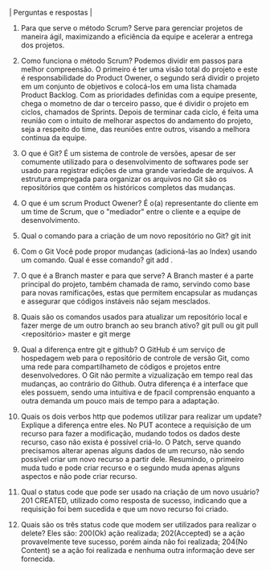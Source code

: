 | Perguntas e respostas |

1. Para que serve o método Scrum? Serve para gerenciar projetos de maneira ágil, maximizando a eficiência da equipe e acelerar a entrega dos projetos.

2. Como funciona o método Scrum? Podemos dividir em passos para melhor compreensão. O primeiro é ter uma visão total do projeto e este é responsabilidade do Product Owener, o segundo será dividir o projeto em um conjunto de objetivos e colocá-los em uma lista chamada Product Backlog. Com as prioridades definidas com a equipe presente, chega o mometno de dar o terceiro passo, que é dividir o projeto em ciclos, chamados de Sprints. Depois de terminar cada ciclo, é feita uma reunião com o intuito de melhorar aspectos do andamento do projeto, seja a respeito do time, das reuniões entre outros, visando a melhora continua da equipe. 

3. O que é Git? É um sistema de controle de versões, apesar de ser comumente utilizado para o desenvolvimento de softwares pode ser usado para registrar edições de uma grande variedade de arquivos. A estrutura empregada para organizar os arquivos no Git são os repositórios que contém os históricos completos das mudanças.

4. O que é um scrum Product Owener? É o(a) representante do cliente em um time de Scrum, que o "mediador" entre o cliente e a equipe de desenvolvimento. 

5. Qual o comando para a criação de um novo repositório no Git? git init

6. Com o Git Você pode propor mudanças (adicioná-las ao Index) usando um comando. Qual é esse comando? git add .

7. O que é a Branch master e para que serve? A Branch master é a parte principal do projeto, também chamada de ramo, servindo como base para novas ramificações, estas que permitem encapsular as mudanças e assegurar que códigos instáveis não sejam mesclados. 

8. Quais são os comandos usados para atualizar um repositório local e fazer merge de um outro branch ao seu branch ativo? git pull ou git pull <repositório> master e git merge
 
9. Qual a diferença entre git e github? O GitHub é um serviço de hospedagem web para o repositório de controle de versão Git, como uma rede para compartilhameto de códigos e projetos entre desenvolvedores. O Git não permite a vizualização em tempo real das mudanças, ao contrário do Github. Outra diferença é a interface que eles possuem, sendo uma intuitiva e de fpacil comprensão enquanto a outra demanda um pouco mais de tempo para a adaptação. 

10. Quais os dois verbos http que podemos utilizar para realizar um update? Explique a diferença entre eles. No PUT acontece a requisição de um recurso para fazer a modificação, mudando todos os dados deste recurso, caso não exista é possível criá-lo. O Patch, serve quando precisamos alterar apenas alguns dados de um recurso, não sendo possível criar um novo recurso a partir dele. Resumindo, o primeiro muda tudo e pode criar recurso e o segundo muda apenas alguns aspectos e não pode criar recurso.

11. Qual o status code que pode ser usado na criação de um novo usuário? 201 CREATED, utilizado como resposta de sucesso, indicando que a requisição foi bem sucedida e que um novo recurso foi criado.

12. Quais são os três status code que modem ser utilizados para realizar o delete? Eles são: 200(Ok) ação realizada; 202(Accepted) se a ação provavelmente teve sucesso, porém ainda não foi realizada; 204(No Content) se a ação foi realizada e nenhuma outra informação deve ser fornecida.


